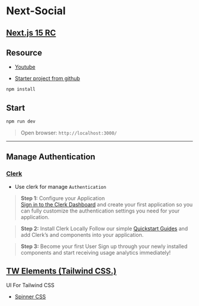 # Next-Social  

## [Next.js 15 RC](https://nextjs.org/blog/next-15-rc)  

## Resource  
- [Youtube](https://www.youtube.com/watch?v=o080tU3sd0k&t=104s)  

- [Starter project from github](https://github.com/safak/next-social/tree/starter)  

```bash
npm install
```  

## Start  
```bash
npm run dev
```  
> Open browser: `http://localhost:3000/`  

---  

## Manage Authentication
### [Clerk](https://clerk.com/)  
- Use clerk for manage `Authentication`  

> **Step 1:** Configure your Application  
[Sign in to the Clerk Dashboard](https://c.vialoops.com/CL0/https:%2F%2Fdashboard.clerk.dev%2F/1/01000190b6d60561-de896ff9-c5a6-40ab-8b24-c3272ec8fa80-000000/HOwfEnZjXIwTIPamm3X-A2LkAHf6IFtedOHQ-IP1Dck=361) and create your first application so you can fully customize the authentication settings you need for your application.
 
> **Step 2:** Install Clerk Locally
Follow our simple [Quickstart Guides](https://c.vialoops.com/CL0/https:%2F%2Fclerk.com%2Fdocs%2Fquickstarts%2Foverview/1/01000190b6d60561-de896ff9-c5a6-40ab-8b24-c3272ec8fa80-000000/JEjA84zYmiZymgqHf-PYW-sLVm2Wk34i5coNYa3AH4k=361) and add Clerk’s
 and  components into your application.
 
> **Step 3:** Become your first User
Sign up through your newly installed components and start receiving usage analytics immediately!

## [TW Elements (Tailwind CSS.)](https://tw-elements.com/)  
UI For Tailwind CSS
- [Spinner CSS](https://tw-elements.com/docs/standard/components/spinners/)  





